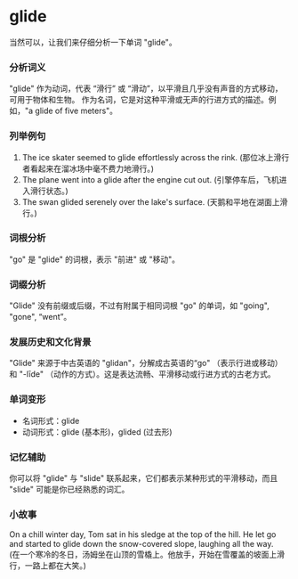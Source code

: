 # glide

当然可以，让我们来仔细分析一下单词 "glide"。

  

### 分析词义

  

"glide" 作为动词，代表 “滑行” 或 “滑动”，以平滑且几乎没有声音的方式移动，可用于物体和生物。 作为名词，它是对这种平滑或无声的行进方式的描述。例如，"a glide of five meters"。

  

### 列举例句

  

1.  The ice skater seemed to glide effortlessly across the rink. (那位冰上滑行者看起来在溜冰场中毫不费力地滑行。)
2.  The plane went into a glide after the engine cut out. (引擎停车后，飞机进入滑行状态。)
3.  The swan glided serenely over the lake's surface. (天鹅和平地在湖面上滑行。)

  

### 词根分析

  

"go" 是 "glide" 的词根，表示 "前进" 或 "移动"。

  

### 词缀分析

  

"Glide" 没有前缀或后缀，不过有附属于相同词根 "go" 的单词，如 "going", "gone", “went”。

  

### 发展历史和文化背景

  

"Glide" 来源于中古英语的 "glidan"，分解成古英语的“go" （表示行进或移动）和 "-līde" （动作的方式）。这是表达流畅、平滑移动或行进方式的古老方式。

  

### 单词变形

  

*   名词形式：glide
*   动词形式：glide (基本形)，glided (过去形)

  

### 记忆辅助

  

你可以将 "glide" 与 "slide" 联系起来，它们都表示某种形式的平滑移动，而且 "slide" 可能是你已经熟悉的词汇。

  

### 小故事

  

On a chill winter day, Tom sat in his sledge at the top of the hill. He let go and started to glide down the snow-covered slope, laughing all the way.  
(在一个寒冷的冬日，汤姆坐在山顶的雪橇上。他放手，开始在雪覆盖的坡面上滑行，一路上都在大笑。)
